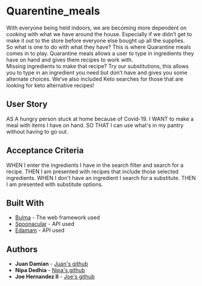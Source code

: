 # Quarentine_meals


With everyone being held indoors, we are becoming more dependent on cooking with what we have around the house.  Especially if we didn’t get to make it out to the store before everyone else bought up all the supplies.  
So what is one to do with what they have? 
This is where Quarantine meals comes in to play.  Quarantine meals allows a user to type in ingredients they have on hand and gives them recipes to work with.  
Missing ingredients to make that recipe?
Try our substitutions, this allows you to type in an ingredient you need but don’t have and gives you some alternate choices.
We’ve also included Keto searches for those that are looking for keto alternative recipes!


## User Story
AS A  hungry person stuck at home because of Covid-19.
I WANT to make a meal with items I have on hand.
SO THAT I can use what's in my pantry without having to go out.

## Acceptance Criteria
WHEN I enter the ingredients I have in the search filter and search for a recipe.
THEN I am presented with recipes that include those selected ingredients.
WHEN I don't have an ingredient I search for a substitute.
THEN I am presented with substitute options.




## Built With

* [Bulma](https://bulma.io/) - The web framework used
* [Spoonacular](https://spoonacular.com/food-api) - API used
* [Edamam](https://developer.edamam.com/) - API used



## Authors

* **Juan Damian** - [Juan's github](https://github.com/damianjuan)
* **Nipa Dedhia** - [Nipa's github](https://github.com/nipadedhia)
* **Joe Hernandez II** - [Joe's github](https://github.com/JoeHernandezII)



